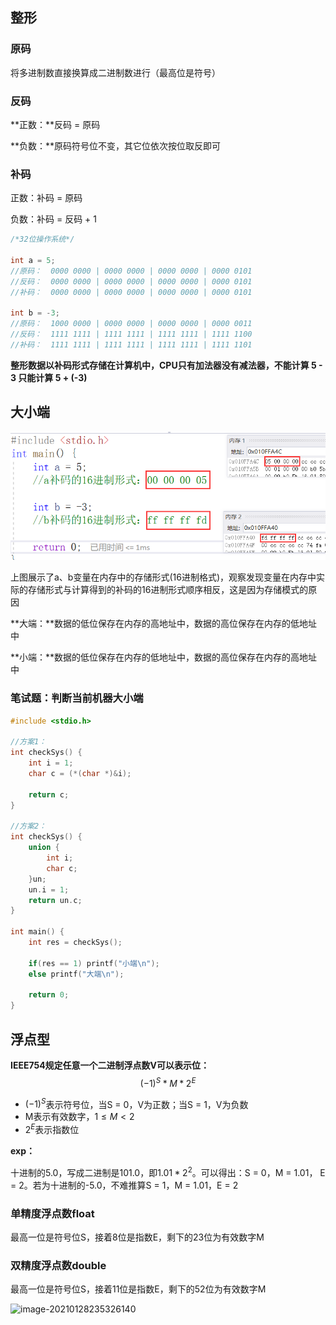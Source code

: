 ## 整形

### 原码

将多进制数直接换算成二进制数进行（最高位是符号）

### 反码

**正数：**反码 = 原码

**负数：**原码符号位不变，其它位依次按位取反即可

### 补码

正数：补码 = 原码

负数：补码 = 反码 + 1

```c++
/*32位操作系统*/

int a = 5;
//原码：  0000 0000 | 0000 0000 | 0000 0000 | 0000 0101
//反码：  0000 0000 | 0000 0000 | 0000 0000 | 0000 0101
//补码：  0000 0000 | 0000 0000 | 0000 0000 | 0000 0101

int b = -3;
//原码：  1000 0000 | 0000 0000 | 0000 0000 | 0000 0011
//反码：  1111 1111 | 1111 1111 | 1111 1111 | 1111 1100
//补码：  1111 1111 | 1111 1111 | 1111 1111 | 1111 1101
```

**整形数据以补码形式存储在计算机中，CPU只有加法器没有减法器，不能计算 5 - 3 只能计算 5 + (-3)**

## 大小端

![](https://github.com/DL0824/ITNotes/blob/master/C%2B%2B/pics/2%5BX6W2LG0%24P5~TFV2PS3T85.png)

上图展示了a、b变量在内存中的存储形式(16进制格式)，观察发现变量在内存中实际的存储形式与计算得到的补码的16进制形式顺序相反，这是因为存储模式的原因

**大端：**数据的低位保存在内存的高地址中，数据的高位保存在内存的低地址中

**小端：**数据的低位保存在内存的低地址中，数据的高位保存在内存的高地址中

### 笔试题：判断当前机器大小端

```c++
#include <stdio.h>

//方案1：
int checkSys() {
    int i = 1;
    char c = (*(char *)&i);
    
    return c;
}

//方案2：
int checkSys() {
    union {
        int i;
        char c;
    }un;
    un.i = 1;
    return un.c;
}

int main() {
    int res = checkSys();
    
    if(res == 1) printf("小端\n");
    else printf("大端\n");
    
    return 0;
}
```

## 浮点型

**IEEE754规定任意一个二进制浮点数V可以表示位：**
$$
(-1)^S*M*2^E
$$

- $(-1)^S$表示符号位，当S = 0，V为正数；当S = 1，V为负数
- M表示有效数字，$1\le M <2$
- $2^E$表示指数位

**exp：**

十进制的5.0，写成二进制是101.0，即$1.01*2^2$。可以得出：S = 0，M = 1.01， E = 2。若为十进制的-5.0，不难推算S = 1，M = 1.01，E = 2

### 单精度浮点数float

最高一位是符号位S，接着8位是指数E，剩下的23位为有效数字M

### 双精度浮点数double

最高一位是符号位S，接着11位是指数E，剩下的52位为有效数字M

![image-20210128235326140](C:\Users\后面那人\AppData\Roaming\Typora\typora-user-images\image-20210128235326140.png)
